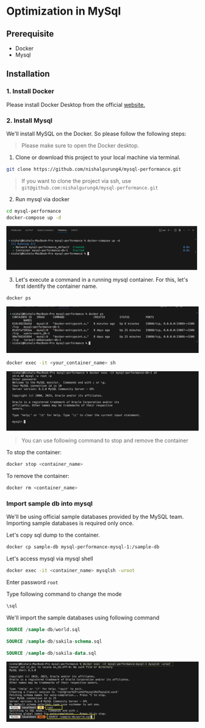 # Optimization in MySql

## Prerequisite

- Docker
- Mysql

## Installation

### 1. Install Docker

Please install Docker Desktop from the official [website.](https://www.docker.com/products/docker-desktop/)

### 2. Install Mysql

We'll install MySQL on the Docker. So please follow the following steps:

> Please make sure to open the Docker desktop.

1. Clone or download this project to your local machine via terminal.

```sh
git clone https://github.com/nishalgurung4/mysql-performance.git
```

> If you want to clone the project via ssh, use `git@github.com:nishalgurung4/mysql-performance.git`

2. Run mysql via docker

```sh
cd mysql-performance
docker-compose up -d
```

![Docker compose](./img/docker-compose.png)

3. Let's execute a command in a running mysql container. For this, let's first identify the container name.

```sh
docker ps
```

![Docker-ps](./img/docker-ps.png)

```sh
docker exec -it <your_container_name> sh
```

![Docker-exec](./img/docker-exec.png)

> You can use following command to stop and remove the container

To stop the container:

```sh
docker stop <container_name>
```

To remove the container:

```sh
docker rm <container_name>
```

### Import sample db into mysql

We'll be using official sample databases provided by the MySQL team. Importing sample databases is required only once.

Let's copy sql dump to the container.

```sh
docker cp sample-db mysql-performance-mysql-1:/sample-db
```

Let's access mysql via mysql shell

```sh
docker exec -it <container_name> mysqlsh -uroot
```

Enter password `root`

Type following command to change the mode

```sh
\sql
```

We'll import the sample databases using following command

```sql
SOURCE /sample-db/world.sql
```

```sql
SOURCE /sample-db/sakila-schema.sql
```

```sql
SOURCE /sample-db/sakila-data.sql
```

![Import](img/import.png)
